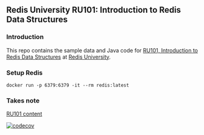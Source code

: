 ## Redis University RU101: Introduction to Redis Data Structures

### Introduction
This repo contains the sample data and Java code for [RU101, Introduction to Redis Data Structures](https://university.redis.com/courses/ru101/) at [Redis University](https://university.redis.com/).

### Setup Redis
```text
docker run -p 6379:6379 -it --rm redis:latest
```

### Takes note
[RU101 content](./CONTENT.md)

[![codecov](https://codecov.io/github/thachlp/ru101/branch/main/graph/badge.svg?token=JXXG3VG74O)](https://codecov.io/github/thachlp/ru101)
